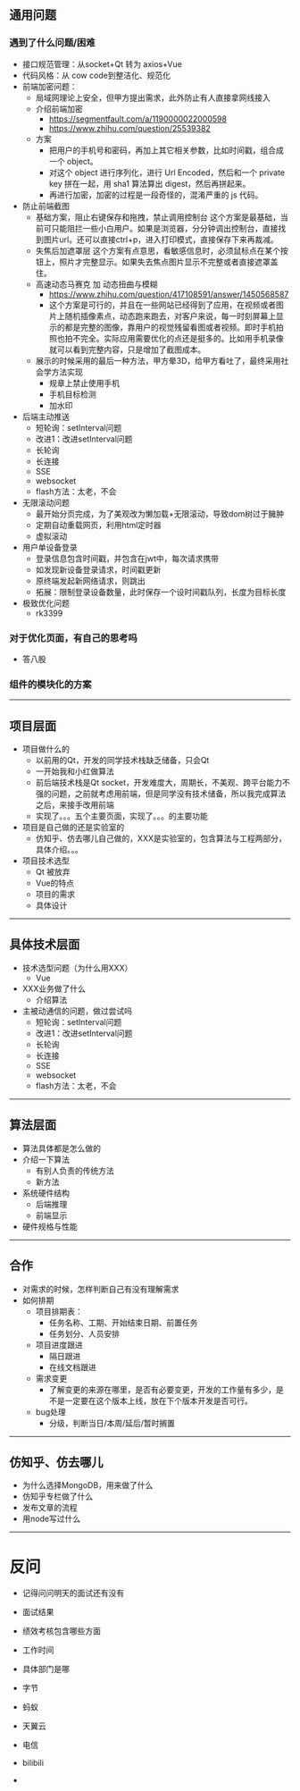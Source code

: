 ## 通用问题
### 遇到了什么问题/困难
- 接口规范管理：从socket+Qt 转为 axios+Vue
- 代码风格：从 cow code到整洁化、规范化
- 前端加密问题：
  - 局域网理论上安全，但甲方提出需求，此外防止有人直接拿网线接入
  - 介绍前端加密
    - https://segmentfault.com/a/1190000022000598
    - https://www.zhihu.com/question/25539382
  - 方案
    - 把用户的手机号和密码，再加上其它相关参数，比如时间戳，组合成一个 object。
    - 对这个 object 进行序列化，进行 Url Encoded，然后和一个 private key 拼在一起，用 sha1 算法算出 digest，然后再拼起来。
    - 再进行加密，加密的过程是一段奇怪的，混淆严重的 js 代码。
- 防止前端截图
  - 基础方案，阻止右键保存和拖拽，禁止调用控制台
    这个方案是最基础，当前可只能阻拦一些小白用户。如果是浏览器，分分钟调出控制台，直接找到图片url。还可以直接ctrl+p，进入打印模式，直接保存下来再裁减。
  - 失焦后加遮罩层
    这个方案有点意思，看敏感信息时，必须鼠标点在某个按钮上，照片才完整显示。如果失去焦点图片显示不完整或者直接遮罩盖住。
  - 高速动态马赛克 加 动态扭曲与模糊
    - https://www.zhihu.com/question/417108591/answer/1450568587
    - 这个方案是可行的，并且在一些网站已经得到了应用，在视频或者图片上随机插像素点，动态跑来跑去，对客户来说，每一时刻屏幕上显示的都是完整的图像，靠用户的视觉残留看图或者视频。即时手机拍照也拍不完全。实际应用需要优化的点还是挺多的。比如用手机录像就可以看到完整内容，只是增加了截图成本。
  - 展示的时候采用的最后一种方法，甲方晕3D，给甲方看吐了，最终采用社会学方法实现
    - 规章上禁止使用手机
    - 手机目标检测
    - 加水印
- 后端主动推送
  - 短轮询：setInterval问题
  - 改进1：改进setInterval问题
  - 长轮询
  - 长连接
  - SSE
  - websocket
  - flash方法：太老，不会
- 无限滚动问题
  - 最开始分页完成，为了美观改为懒加载+无限滚动，导致dom树过于臃肿
  - 定期自动重载网页，利用html定时器
  - 虚拟滚动
- 用户单设备登录
  - 登录信息包含时间戳，并包含在jwt中，每次请求携带
  - 如发现新设备登录请求，时间戳更新
  - 原终端发起新网络请求，则跳出
  - 拓展：限制登录设备数量，此时保存一个设时间戳队列，长度为目标长度
- 极致优化问题
  - rk3399
### 对于优化页面，有自己的思考吗
- 答八股
### 组件的模块化的方案
****************
## 项目层面
- 项目做什么的
  - 以前用的Qt，开发的同学技术栈缺乏储备，只会Qt
  - 一开始我和小红做算法
  - 前后端技术栈是Qt socket，开发难度大，周期长，不美观、跨平台能力不强的问题，之前就考虑用前端，但是同学没有技术储备，所以我完成算法之后，来接手改用前端
  - 实现了。。。五个主要页面，实现了。。。的主要功能
- 项目是自己做的还是实验室的
  - 仿知乎、仿去哪儿自己做的，XXX是实验室的，包含算法与工程两部分，具体介绍。。。
- 项目技术选型
  - Qt 被放弃
  - Vue的特点
  - 项目的需求
  - 具体设计
****************
## 具体技术层面
- 技术选型问题（为什么用XXX）
  - Vue
- XXX业务做了什么
  - 介绍算法
- 主被动通信的问题，做过尝试吗
  - 短轮询：setInterval问题
  - 改进1：改进setInterval问题
  - 长轮询
  - 长连接
  - SSE
  - websocket
  - flash方法：太老，不会
****************
## 算法层面
- 算法具体都是怎么做的
- 介绍一下算法
  - 有别人负责的传统方法
  - 新方法
- 系统硬件结构
  - 后端推理
  - 前端显示
- 硬件规格与性能
****************
## 合作
- 对需求的时候，怎样判断自己有没有理解需求
- 如何排期
  - 项目排期表：
    - 任务名称、工期、开始结束日期、前置任务
    - 任务划分、人员安排
  - 项目进度跟进
    - 隔日跟进
    - 在线文档跟进
  - 需求变更
    - 了解变更的来源在哪里，是否有必要变更，开发的工作量有多少，是不是一定要在这个版本上线，放在下个版本开发是否可行。
  - bug处理
    - 分级，判断当日/本周/延后/暂时搁置
****************
## 仿知乎、仿去哪儿
- 为什么选择MongoDB，用来做了什么
- 仿知乎专栏做了什么
- 发布文章的流程
- 用node写过什么




**************
# 反问
- 记得问问明天的面试还有没有
- 面试结果
- 绩效考核包含哪些方面
- 工作时间
- 具体部门是哪

- 字节
- 蚂蚁
- 天翼云
- 电信
- bilibili


- 
